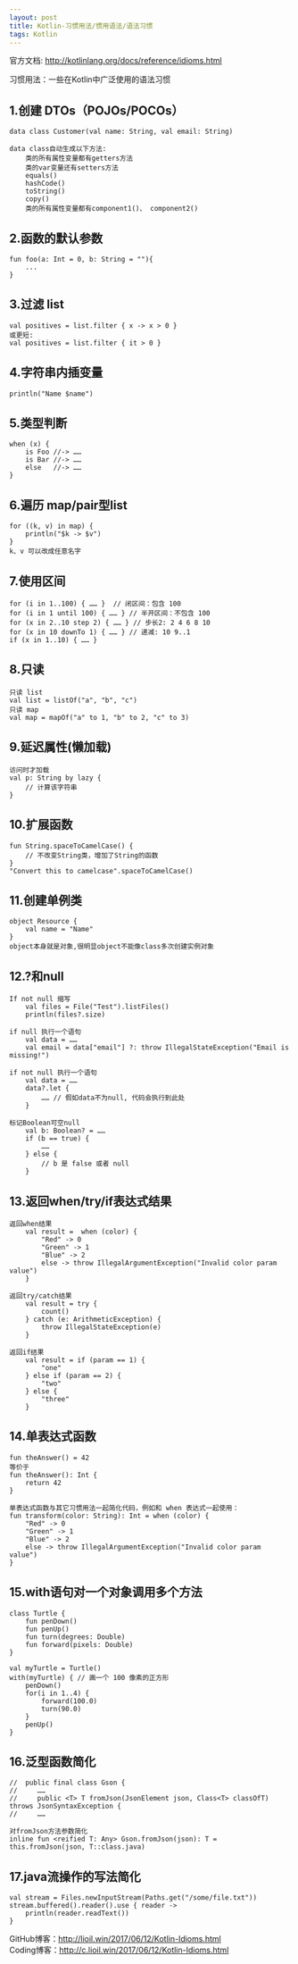 ```yaml
---
layout: post
title: Kotlin-习惯用法/惯用语法/语法习惯
tags: Kotlin
---
```

官方文档: http://kotlinlang.org/docs/reference/idioms.html

习惯用法：一些在Kotlin中广泛使用的语法习惯

## 1.创建 DTOs（POJOs/POCOs）
    data class Customer(val name: String, val email: String)

    data class自动生成以下方法:
        类的所有属性变量都有getters方法
        类的var变量还有setters方法
        equals()
        hashCode()
        toString()
        copy()
        类的所有属性变量都有component1()、 component2()

## 2.函数的默认参数
    fun foo(a: Int = 0, b: String = ""){
        ...
    }

## 3.过滤 list
    val positives = list.filter { x -> x > 0 }
    或更短:
    val positives = list.filter { it > 0 }

## 4.字符串内插变量    
    println("Name $name")

## 5.类型判断
    when (x) {
        is Foo //-> ……
        is Bar //-> ……
        else   //-> ……
    }

## 6.遍历 map/pair型list
    for ((k, v) in map) {
        println("$k -> $v")
    }
    k、v 可以改成任意名字

## 7.使用区间
    for (i in 1..100) { …… }  // 闭区间：包含 100
    for (i in 1 until 100) { …… } // 半开区间：不包含 100
    for (x in 2..10 step 2) { …… } // 步长2: 2 4 6 8 10
    for (x in 10 downTo 1) { …… } // 递减: 10 9..1
    if (x in 1..10) { …… }

## 8.只读
    只读 list    
    val list = listOf("a", "b", "c")
    只读 map
    val map = mapOf("a" to 1, "b" to 2, "c" to 3)

## 9.延迟属性(懒加载)
    访问时才加载
    val p: String by lazy {
        // 计算该字符串
    }

## 10.扩展函数
    fun String.spaceToCamelCase() {
        // 不改变String类，增加了String的函数
    }
    "Convert this to camelcase".spaceToCamelCase()

## 11.创建单例类
    object Resource {
        val name = "Name"
    }
    object本身就是对象,很明显object不能像class多次创建实例对象

## 12.?和null
    If not null 缩写
        val files = File("Test").listFiles()
        println(files?.size)

    if null 执行一个语句
        val data = ……
        val email = data["email"] ?: throw IllegalStateException("Email is missing!")

    if not null 执行一个语句
        val data = ……
        data?.let {
            …… // 假如data不为null, 代码会执行到此处
        }
    
    标记Boolean可空null
        val b: Boolean? = ……
        if (b == true) {
            ……
        } else {
            // b 是 false 或者 null
        }

## 13.返回when/try/if表达式结果
    返回when结果   
        val result =  when (color) {
            "Red" -> 0
            "Green" -> 1
            "Blue" -> 2
            else -> throw IllegalArgumentException("Invalid color param value")
        }
  
    返回try/catch结果
        val result = try {
            count()
        } catch (e: ArithmeticException) {
            throw IllegalStateException(e)
        }

    返回if结果
        val result = if (param == 1) {
            "one"
        } else if (param == 2) {
            "two"
        } else {
            "three"
        }

## 14.单表达式函数
    fun theAnswer() = 42
    等价于
    fun theAnswer(): Int {
        return 42
    }

    单表达式函数与其它习惯用法一起简化代码，例如和 when 表达式一起使用：
    fun transform(color: String): Int = when (color) {
        "Red" -> 0
        "Green" -> 1
        "Blue" -> 2
        else -> throw IllegalArgumentException("Invalid color param value")
    }

## 15.with语句对一个对象调用多个方法
    class Turtle {
        fun penDown()
        fun penUp()
        fun turn(degrees: Double)
        fun forward(pixels: Double)
    }

    val myTurtle = Turtle()
    with(myTurtle) { // 画一个 100 像素的正方形
        penDown()
        for(i in 1..4) {
            forward(100.0)
            turn(90.0)
        }
        penUp()
    }

## 16.泛型函数简化
    //  public final class Gson {
    //     ……
    //     public <T> T fromJson(JsonElement json, Class<T> classOfT) throws JsonSyntaxException {
    //     ……

    对fromJson方法参数简化
    inline fun <reified T: Any> Gson.fromJson(json): T = this.fromJson(json, T::class.java)

## 17.java流操作的写法简化
    val stream = Files.newInputStream(Paths.get("/some/file.txt"))
    stream.buffered().reader().use { reader ->
        println(reader.readText())
    }

GitHub博客：http://lioil.win/2017/06/12/Kotlin-Idioms.html   
Coding博客：http://c.lioil.win/2017/06/12/Kotlin-Idioms.html